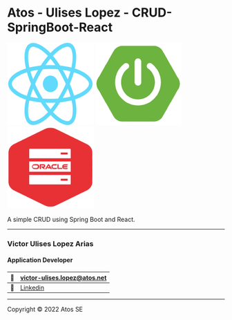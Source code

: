 # Atos - Ulises Lopez - CRUD-SpringBoot-React

![React](./gitmedia/react-icon.png "React JS") 
![Spring Boot](./gitmedia/spring-boot-icon.png "Spring Boot")
![Oracle Database](./gitmedia/oracle-db-icon.png "Oracle Database")

A simple CRUD using Spring Boot and React.


***
### Victor Ulises Lopez Arias

#### Application Developer

:email: | [victor-ulises.lopez@atos.net](mailto:(victor-ulises.lopez@atos.net))
--- | ---
:link: | [Linkedin](https://www.linkedin.com/in/ulilop/)

***
Copyright © 2022 Atos SE